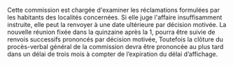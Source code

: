 Cette commission est chargée d'examiner les réclamations formulées par les habitants des localités concernées.
Si elle juge l'affaire insuffisamment instruite, elle peut la renvoyer à une date ultérieure par décision motivée. La nouvelle réunion fixée dans la quinzaine après la 1, pourra être suivie de renvois successifs prononcés par décision motivée, Toutefois la clôture du procès-verbal général de la commission devra être prononcée au plus tard dans un délai de trois mois à compter de l’expiration du délai d’affichage.